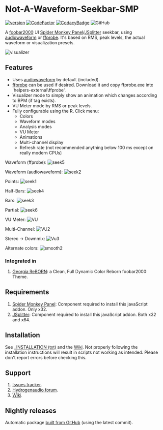 # Not-A-Waveform-Seekbar-SMP
[![version][version_badge]][changelog]
[![CodeFactor][codefactor_badge]](https://www.codefactor.io/repository/github/regorxxx/Not-A-Waveform-Seekbar-SMP/overview/main)
[![CodacyBadge][codacy_badge]](https://www.codacy.com/gh/regorxxx/Not-A-Waveform-Seekbar-SMP/dashboard?utm_source=github.com&amp;utm_medium=referral&amp;utm_content=regorxxx/Not-A-Waveform-Seekbar-SMP&amp;utm_campaign=Badge_Grade)
![GitHub](https://img.shields.io/github/license/regorxxx/Not-A-Waveform-Seekbar-SMP) 

A [foobar2000](https://www.foobar2000.org/) UI [Spider Monkey Panel](https://theqwertiest.github.io/foo_spider_monkey_panel/)/[JSplitter](https://foobar2000.ru/forum/viewtopic.php?t=6378) seekbar, using [audiowaveform](https://github.com/bbc/audiowaveform) or [ffprobe](https://ffmpeg.org/ffprobe.html). It's based on RMS, peak levels, the actual waveform or visualization presets.

![visualizer](https://user-images.githubusercontent.com/83307074/215602830-06a48290-99f7-4bf5-99cd-b5766c893498.gif)

## Features
* Uses [audiowaveform](https://github.com/bbc/audiowaveform) by default (included).
* [ffprobe](https://ffmpeg.org/download.html) can be used if desired. Download it and copy ffprobe.exe into 'helpers-external\ffprobe\'.
* Visualizer mode to simply show an animation which changes according to BPM (if tag exists).
* VU Meter mode by RMS or peak levels.
* Fully configurable using the R. Click menu:
	* Colors
	* Waveform modes
	* Analysis modes
	* VU Meter
	* Animations
	* Multi-channel display
	* Refresh rate (not recommended anything below 100 ms except on really modern CPUs)
	
Waveform (ffprobe):
![seek5](https://user-images.githubusercontent.com/83307074/215299705-5705544e-0b78-462c-b0ee-a3220fc72552.gif)

Waveform (audiowaveform):
![seek2](https://user-images.githubusercontent.com/83307074/215299699-ab57c6ec-1f3a-4c56-ad45-fdcf94980d60.gif)

Points:
![seek1](https://user-images.githubusercontent.com/83307074/215299701-1a97ca0a-fed1-4ed0-b8b8-796b3a9fe581.gif)

Half-Bars:
![seek4](https://user-images.githubusercontent.com/83307074/215299707-2e3d41b6-89e6-4d74-90fb-fcf25efa7632.gif)

Bars:
![seek3](https://user-images.githubusercontent.com/83307074/215299708-c70d1ebc-1c81-4af4-8cc5-183e03cfb4f5.gif)

Partial:
![seek6](https://user-images.githubusercontent.com/83307074/215299704-0696612e-6a3e-469e-8a68-4c698491dc9a.gif)

VU Meter:
![VU](https://github.com/user-attachments/assets/cd5f1847-6d6c-4b84-b369-4b91c736378d)

Multi-Channel:
![VU2](https://github.com/user-attachments/assets/301e09bc-3e27-4519-a0fe-42c9f8613891)

Stereo -> Downmix:
![Vu3](https://github.com/user-attachments/assets/25be4a68-48be-40eb-b9b0-74bb1447ef1c)

Alternate colors:
![smooth2](https://user-images.githubusercontent.com/83307074/215738478-ea3e9a5e-3d19-49ff-a363-fc4b4be5499c.gif)

### Integrated in
 1. [Georgia ReBORN](https://github.com/TT-ReBORN/Georgia-ReBORN): a Clean, Full Dynamic Color Reborn foobar2000 Theme.

## Requirements
 1. [Spider Monkey Panel](https://theqwertiest.github.io/foo_spider_monkey_panel): Component required to install this javaScript addon. Only x32.
 2. [JSplitter](https://foobar2000.ru/forum/viewtopic.php?t=6378): Component required to install this javaScript addon. Both x32 and x64.

## Installation
See [_INSTALLATION (txt)](https://github.com/regorxxx/Not-A-Waveform-Seekbar-SMP/blob/main/_INSTALLATION.txt) and the [Wiki](https://github.com/regorxxx/Not-A-Waveform-Seekbar-SMP/wiki/Installation).
Not properly following the installation instructions will result in scripts not working as intended. Please don't report errors before checking this.

## Support
 1. [Issues tracker](https://github.com/regorxxx/Not-A-Waveform-Seekbar-SMP/issues).
 2. [Hydrogenaudio forum](https://hydrogenaud.io/index.php/topic,124385.0.html).
 3. [Wiki](https://github.com/regorxxx/Not-A-Waveform-Seekbar-SMP/wiki).

## Nightly releases
Automatic package [built from GitHub](https://nightly.link/regorxxx/Not-A-Waveform-Seekbar-SMP/workflows/build/main/file.zip) (using the latest commit).

[changelog]: CHANGELOG.md
[version_badge]: https://img.shields.io/github/release/regorxxx/Not-A-Waveform-Seekbar-SMP.svg
[codacy_badge]: https://api.codacy.com/project/badge/Grade/e04be28637dd40d99fae7bd92f740677
[codefactor_badge]: https://www.codefactor.io/repository/github/regorxxx/Not-A-Waveform-Seekbar-SMP/badge/main

